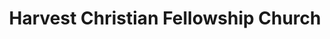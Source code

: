 ---
layout: base
permalink: locations/{{ California | slug }}/{{ Riverside | slug }}/{{ Harvest Christian Fellowship Church | punc | slug }}/
tags: locations
title: Harvest Christian Fellowship Church
---
